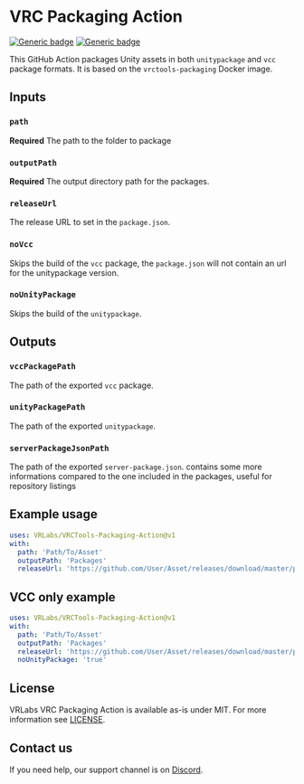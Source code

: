 # VRC Packaging Action
[![Generic badge](https://img.shields.io/github/release/VRLabs/VRC-Packaging-Action?display_name=tag&label=Release)](https://github.com/VRLabs/VRC-Packaging-Action/releases/latest)
[![Generic badge](https://img.shields.io/badge/License-MIT-informational.svg)](https://github.com/VRLabs/VRC-Packaging-Action/blob/main/LICENSE) 

This GitHub Action packages Unity assets in both `unitypackage` and `vcc` package formats. It is based on the `vrctools-packaging` Docker image.

## Inputs

### `path`

**Required** The path to the folder to package

### `outputPath`

**Required** The output directory path for the packages.

### `releaseUrl`

The release URL to set in the `package.json`.

### `noVcc`

Skips the build of the `vcc` package, the `package.json` will not contain an url for the unitypackage version.

### `noUnityPackage`

Skips the build of the `unitypackage`.

## Outputs

### `vccPackagePath`

The path of the exported `vcc` package.

### `unityPackagePath`

The path of the exported `unitypackage`.

### `serverPackageJsonPath`

The path of the exported `server-package.json`. contains some more informations compared to the one included in the packages, useful for repository listings

## Example usage

```yaml
uses: VRLabs/VRCTools-Packaging-Action@v1
with:
  path: 'Path/To/Asset'
  outputPath: 'Packages'
  releaseUrl: 'https://github.com/User/Asset/releases/download/master/package.id-x.x.x.zip'
```

## VCC only example


```yaml
uses: VRLabs/VRCTools-Packaging-Action@v1
with:
  path: 'Path/To/Asset'
  outputPath: 'Packages'
  releaseUrl: 'https://github.com/User/Asset/releases/download/master/package.id-x.x.x.zip'
  noUnityPackage: 'true'
```

## License

VRLabs VRC Packaging Action is available as-is under MIT. For more information see [LICENSE](https://github.com/VRLabs/VRC-Packaging-Action/blob/main/LICENSE).

## Contact us

If you need help, our support channel is on [Discord](https://discord.vrlabs.dev). 

